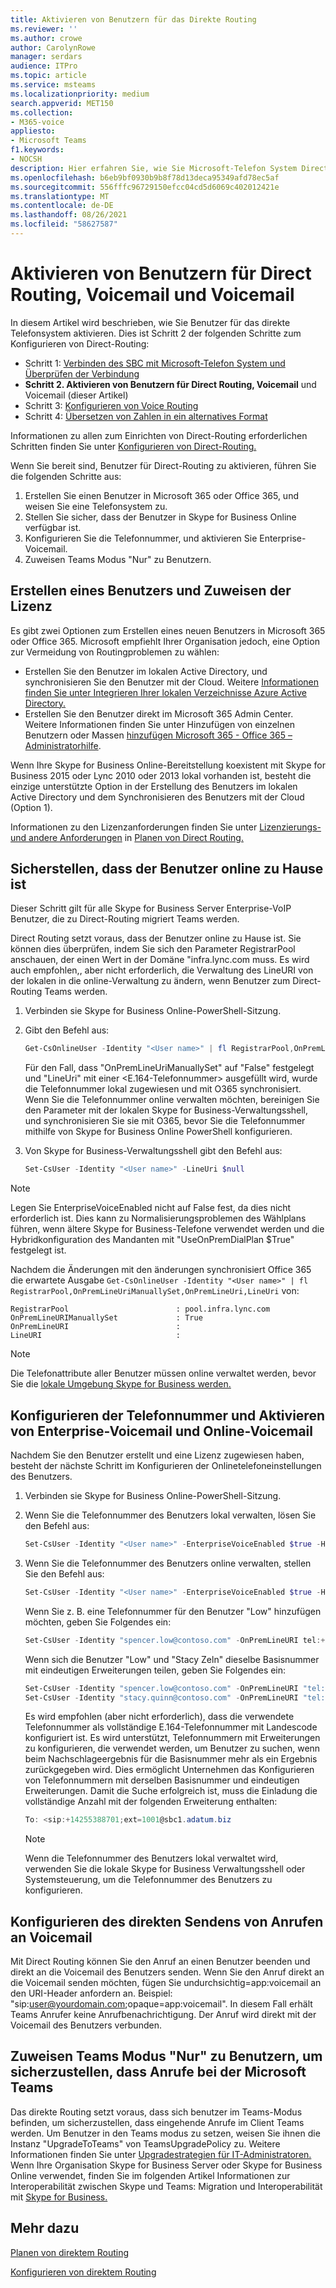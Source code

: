 ```yaml
---
title: Aktivieren von Benutzern für das Direkte Routing
ms.reviewer: ''
ms.author: crowe
author: CarolynRowe
manager: serdars
audience: ITPro
ms.topic: article
ms.service: msteams
ms.localizationpriority: medium
search.appverid: MET150
ms.collection:
- M365-voice
appliesto:
- Microsoft Teams
f1.keywords:
- NOCSH
description: Hier erfahren Sie, wie Sie Microsoft-Telefon System Direct Routing aktivieren.
ms.openlocfilehash: b6eb9bf0930b9b8f78d13deca95349afd78ec5af
ms.sourcegitcommit: 556fffc96729150efcc04cd5d6069c402012421e
ms.translationtype: MT
ms.contentlocale: de-DE
ms.lasthandoff: 08/26/2021
ms.locfileid: "58627587"
---
```

# <a name="enable-users-for-direct-routing-voice-and-voicemail"></a>Aktivieren von Benutzern für Direct Routing, Voicemail und Voicemail

In diesem Artikel wird beschrieben, wie Sie Benutzer für das direkte Telefonsystem aktivieren.  Dies ist Schritt 2 der folgenden Schritte zum Konfigurieren von Direct-Routing:

- Schritt 1: [Verbinden des SBC mit Microsoft-Telefon System und Überprüfen der Verbindung](direct-routing-connect-the-sbc.md) 
- **Schritt 2. Aktivieren von Benutzern für Direct Routing, Voicemail**   und Voicemail (dieser Artikel)
- Schritt 3: [Konfigurieren von Voice Routing](direct-routing-voice-routing.md)
- Schritt 4: [Übersetzen von Zahlen in ein alternatives Format](direct-routing-translate-numbers.md) 


Informationen zu allen zum Einrichten von Direct-Routing erforderlichen Schritten finden Sie unter [Konfigurieren von Direct-Routing.](direct-routing-configure.md)

Wenn Sie bereit sind, Benutzer für Direct-Routing zu aktivieren, führen Sie die folgenden Schritte aus: 

1. Erstellen Sie einen Benutzer in Microsoft 365 oder Office 365, und weisen Sie eine Telefonsystem zu. 
2. Stellen Sie sicher, dass der Benutzer in Skype for Business Online verfügbar ist. 
3. Konfigurieren Sie die Telefonnummer, und aktivieren Sie Enterprise-Voicemail. 
4. Zuweisen Teams Modus "Nur" zu Benutzern.

## <a name="create-a-user-and-assign-the-license"></a>Erstellen eines Benutzers und Zuweisen der Lizenz

Es gibt zwei Optionen zum Erstellen eines neuen Benutzers in Microsoft 365 oder Office 365. Microsoft empfiehlt Ihrer Organisation jedoch, eine Option zur Vermeidung von Routingproblemen zu wählen: 

- Erstellen Sie den Benutzer im lokalen Active Directory, und synchronisieren Sie den Benutzer mit der Cloud. Weitere [Informationen finden Sie unter Integrieren Ihrer lokalen Verzeichnisse Azure Active Directory.](/azure/active-directory/connect/active-directory-aadconnect)
- Erstellen Sie den Benutzer direkt im Microsoft 365 Admin Center. Weitere Informationen finden Sie unter Hinzufügen von einzelnen Benutzern oder Massen [hinzufügen Microsoft 365 - Office 365 – Administratorhilfe](https://support.office.com/article/Add-users-individually-or-in-bulk-to-Office-365-Admin-Help-1970f7d6-03b5-442f-b385-5880b9c256ec). 

Wenn Ihre Skype for Business Online-Bereitstellung koexistent mit Skype for Business 2015 oder Lync 2010 oder 2013 lokal vorhanden ist, besteht die einzige unterstützte Option in der Erstellung des Benutzers im lokalen Active Directory und dem Synchronisieren des Benutzers mit der Cloud (Option 1). 

Informationen zu den Lizenzanforderungen finden Sie unter [Lizenzierungs- und andere Anforderungen](direct-routing-plan.md#licensing-and-other-requirements) in [Planen von Direct Routing.](direct-routing-plan.md)

## <a name="ensure-that-the-user-is-homed-online"></a>Sicherstellen, dass der Benutzer online zu Hause ist 

Dieser Schritt gilt für alle Skype for Business Server Enterprise-VoIP Benutzer, die zu Direct-Routing migriert Teams werden.

Direct Routing setzt voraus, dass der Benutzer online zu Hause ist. Sie können dies überprüfen, indem Sie sich den Parameter RegistrarPool anschauen, der einen Wert in der Domäne "infra.lync.com muss. Es wird auch empfohlen,, aber nicht erforderlich, die Verwaltung des LineURI von der lokalen in die online-Verwaltung zu ändern, wenn Benutzer zum Direct-Routing Teams werden. 

1. Verbinden sie Skype for Business Online-PowerShell-Sitzung.

2. Gibt den Befehl aus: 

    ```PowerShell
    Get-CsOnlineUser -Identity "<User name>" | fl RegistrarPool,OnPremLineUriManuallySet,OnPremLineUri,LineUri
    ``` 
    Für den Fall, dass "OnPremLineUriManuallySet" auf "False" festgelegt und "LineUri" mit einer <E.164-Telefonnummer> ausgefüllt wird, wurde die Telefonnummer lokal zugewiesen und mit O365 synchronisiert. Wenn Sie die Telefonnummer online verwalten möchten, bereinigen Sie den Parameter mit der lokalen Skype for Business-Verwaltungsshell, und synchronisieren Sie sie mit O365, bevor Sie die Telefonnummer mithilfe von Skype for Business Online PowerShell konfigurieren. 

1. Von Skype for Business-Verwaltungsshell gibt den Befehl aus: 

   ```PowerShell
   Set-CsUser -Identity "<User name>" -LineUri $null
    ``` 
 > [!NOTE]
 > Legen Sie EnterpriseVoiceEnabled nicht auf False fest, da dies nicht erforderlich ist. Dies kann zu Normalisierungsproblemen des Wählplans führen, wenn ältere Skype for Business-Telefone verwendet werden und die Hybridkonfiguration des Mandanten mit "UseOnPremDialPlan $True" festgelegt ist. 
    
   Nachdem die Änderungen mit den änderungen synchronisiert Office 365 die erwartete Ausgabe `Get-CsOnlineUser -Identity "<User name>" | fl RegistrarPool,OnPremLineUriManuallySet,OnPremLineUri,LineUri` von:

   ```console
   RegistrarPool                        : pool.infra.lync.com
   OnPremLineURIManuallySet             : True
   OnPremLineURI                        : 
   LineURI                              : 
   ```
 > [!NOTE]
 > Die Telefonattribute aller Benutzer müssen online verwaltet werden, bevor Sie die [lokale Umgebung Skype for Business werden.](/skypeforbusiness/hybrid/decommission-on-prem-overview) 

## <a name="configure-the-phone-number-and-enable-enterprise-voice-and-voicemail-online"></a>Konfigurieren der Telefonnummer und Aktivieren von Enterprise-Voicemail und Online-Voicemail 

Nachdem Sie den Benutzer erstellt und eine Lizenz zugewiesen haben, besteht der nächste Schritt im Konfigurieren der Onlinetelefoneinstellungen des Benutzers. 

 
1. Verbinden sie Skype for Business Online-PowerShell-Sitzung. 

2. Wenn Sie die Telefonnummer des Benutzers lokal verwalten, lösen Sie den Befehl aus: 

    ```PowerShell
    Set-CsUser -Identity "<User name>" -EnterpriseVoiceEnabled $true -HostedVoiceMail $true
    ```
3. Wenn Sie die Telefonnummer des Benutzers online verwalten, stellen Sie den Befehl aus: 
 
    ```PowerShell
    Set-CsUser -Identity "<User name>" -EnterpriseVoiceEnabled $true -HostedVoiceMail $true -OnPremLineURI tel:<phone number>
    ```
    
    Wenn Sie z. B. eine Telefonnummer für den Benutzer "Low" hinzufügen möchten, geben Sie Folgendes ein: 

    ```PowerShell
    Set-CsUser -Identity "spencer.low@contoso.com" -OnPremLineURI tel:+14255388797 -EnterpriseVoiceEnabled $true -HostedVoiceMail $true
    ```
    Wenn sich die Benutzer "Low" und "Stacy Zeln" dieselbe Basisnummer mit eindeutigen Erweiterungen teilen, geben Sie Folgendes ein:
    
    ```PowerShell
    Set-CsUser -Identity "spencer.low@contoso.com" -OnPremLineURI "tel:+14255388701;ext=1001" -EnterpriseVoiceEnabled $true -HostedVoiceMail $true
    Set-CsUser -Identity "stacy.quinn@contoso.com" -OnPremLineURI "tel:+14255388701;ext=1002" -EnterpriseVoiceEnabled $true -HostedVoiceMail $true
    ```

    Es wird empfohlen (aber nicht erforderlich), dass die verwendete Telefonnummer als vollständige E.164-Telefonnummer mit Landescode konfiguriert ist. Es wird unterstützt, Telefonnummern mit Erweiterungen zu konfigurieren, die verwendet werden, um Benutzer zu suchen, wenn beim Nachschlageergebnis für die Basisnummer mehr als ein Ergebnis zurückgegeben wird. Dies ermöglicht Unternehmen das Konfigurieren von Telefonnummern mit derselben Basisnummer und eindeutigen Erweiterungen. Damit die Suche erfolgreich ist, muss die Einladung die vollständige Anzahl mit der folgenden Erweiterung enthalten:
    ```PowerShell
    To: <sip:+14255388701;ext=1001@sbc1.adatum.biz
    ```
    
    > [!NOTE]
    > Wenn die Telefonnummer des Benutzers lokal verwaltet wird, verwenden Sie die lokale Skype for Business Verwaltungsshell oder Systemsteuerung, um die Telefonnummer des Benutzers zu konfigurieren. 


## <a name="configure-sending-calls-directly-to-voicemail"></a>Konfigurieren des direkten Sendens von Anrufen an Voicemail

Mit Direct Routing können Sie den Anruf an einen Benutzer beenden und direkt an die Voicemail des Benutzers senden. Wenn Sie den Anruf direkt an die Voicemail senden möchten, fügen Sie undurchsichtig=app:voicemail an den URI-Header anfordern an. Beispiel: "sip:user@yourdomain.com;opaque=app:voicemail". In diesem Fall erhält Teams Anrufer keine Anrufbenachrichtigung. Der Anruf wird direkt mit der Voicemail des Benutzers verbunden.

## <a name="assign-teams-only-mode-to-users-to-ensure-calls-land-in-microsoft-teams"></a>Zuweisen Teams Modus "Nur" zu Benutzern, um sicherzustellen, dass Anrufe bei der Microsoft Teams

Das direkte Routing setzt voraus, dass sich benutzer im Teams-Modus befinden, um sicherzustellen, dass eingehende Anrufe im Client Teams werden. Um Benutzer in den Teams modus zu setzen, weisen Sie ihnen die Instanz "UpgradeToTeams" von TeamsUpgradePolicy zu. Weitere Informationen finden Sie unter [Upgradestrategien für IT-Administratoren.](upgrade-to-teams-on-prem-implement.md) Wenn Ihre Organisation Skype for Business Server oder Skype for Business Online verwendet, finden Sie im folgenden Artikel Informationen zur Interoperabilität zwischen Skype und Teams: Migration und Interoperabilität mit [Skype for Business.](migration-interop-guidance-for-teams-with-skype.md)

## <a name="see-also"></a>Mehr dazu

[Planen von direktem Routing](direct-routing-plan.md)

[Konfigurieren von direktem Routing](direct-routing-configure.md)
